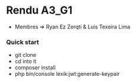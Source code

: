 # Rendu A3_G1

- Membres => Ryan Ez Zerqti & Luis Texeira Lima

### Quick start

- git clone
- cd into it
- composer install
- php bin/console lexik:jwt:generate-keypair
